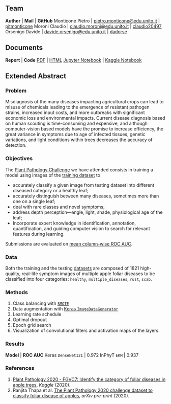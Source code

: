 ## Team 


**Author** | **Mail** | **GitHub**
Monticone Pietro | pietro.monticone@edu.unito.it | [pitmonticone](https://github.com/pitmonticone)
Moroni Claudio | claudio.moroni@edu.unito.it | [claudio20497](https://github.com/claudio20497)
Orsenigo Davide | davide.orsenigo@edu.unito.it | [dadorse](https://github.com/dadorse) 

## Documents

**Report** | **Code**
[PDF](https://inphyt.github.io/NeuralNetworksProject/Report/report.pdf) | [HTML](https://inphyt.github.io/NeuralNetworksProject/Report/report.html)
[Jupyter Notebook](https://nbviewer.jupyter.org/github/InPhyT/NeuralNetworksProject/blob/master/Notebooks/notebook.ipynb) | [Kaggle Notebook](https://www.kaggle.com/inphyt2020/neuralnetworksproject)

## Extended Abstract

### Problem 

Misdiagnosis of the many diseases impacting agricultural crops can lead to misuse of chemicals leading to the emergence of resistant pathogen strains, increased input costs, and more outbreaks with significant economic loss and environmental impacts. Current disease diagnosis based on human scouting is time-consuming and expensive, and although computer-vision based models have the promise to increase efficiency, the great variance in symptoms due to age of infected tissues, genetic variations, and light conditions within trees decreases the accuracy of detection.

### Objectives

The [Plant Pathology Challenge](https://www.kaggle.com/c/plant-pathology-2020-fgvc7/overview) we have attended consists in training a model using images of the [training dataset](https://arxiv.org/abs/2004.11958) to
* accurately classify a given image from testing dataset into different diseased category or a healthy leaf; 
* accurately distinguish between many diseases, sometimes more than one on a single leaf;
* deal with rare classes and novel symptoms;
* address depth perception—angle, light, shade, physiological age of the leaf; 
* Incorporate expert knowledge in identification, annotation, quantification, and guiding computer vision to search for relevant features during learning.

Submissions are evaluated on [mean column-wise ROC AUC](https://www.kaggle.com/c/plant-pathology-2020-fgvc7/overview/evaluation).

### Data 

Both the training and the testing [datasets](https://www.kaggle.com/c/plant-pathology-2020-fgvc7/data) are composed of 1821 high-quality, real-life symptom images of multiple apple foliar diseases to be classified into four categories: `healthy`, `multiple_diseases`, `rust`, `scab`. 

### Methods

1. Class balancing with [`SMOTE`](https://imbalanced-learn.readthedocs.io/en/stable/generated/imblearn.over_sampling.SMOTE.html)
1. Data augmentation with [Keras `ImageDataGenerator`](https://keras.io/api/preprocessing/image/)
1. Learning rate schedule
1. Optimal dropout
1. Epoch grid search
1. Visualization of convolutional filters and activation maps of the layers.

### Results 

**Model** | **ROC AUC**
Keras `DenseNet121` | 0.972
InPhyT `EKM` | 0.937 

### References 

1. [Plant Pathology 2020 - FGVC7: Identify the category of foliar diseases in apple trees](https://www.kaggle.com/c/plant-pathology-2020-fgvc7), *Kaggle* (2020). 
1. Ranjita Thapa et al. [The Plant Pathology 2020 challenge dataset to classify foliar disease of apples](https://arxiv.org/abs/2004.11958), *arXiv pre-print* (2020). 
